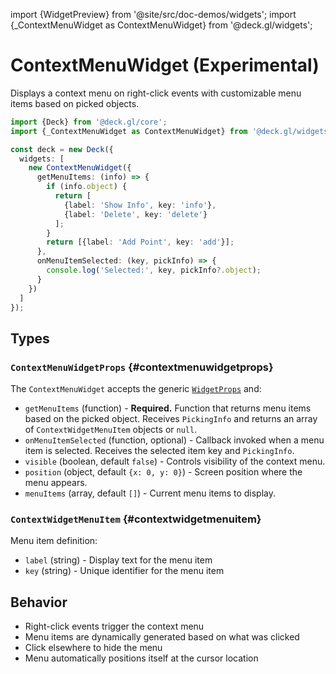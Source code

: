 import {WidgetPreview} from '@site/src/doc-demos/widgets';
import {_ContextMenuWidget as ContextMenuWidget} from '@deck.gl/widgets';

# ContextMenuWidget (Experimental)

Displays a context menu on right-click events with customizable menu items based on picked objects.

<WidgetPreview cls={ContextMenuWidget}/>

```ts
import {Deck} from '@deck.gl/core';
import {_ContextMenuWidget as ContextMenuWidget} from '@deck.gl/widgets';

const deck = new Deck({
  widgets: [
    new ContextMenuWidget({
      getMenuItems: (info) => {
        if (info.object) {
          return [
            {label: 'Show Info', key: 'info'},
            {label: 'Delete', key: 'delete'}
          ];
        }
        return [{label: 'Add Point', key: 'add'}];
      },
      onMenuItemSelected: (key, pickInfo) => {
        console.log('Selected:', key, pickInfo?.object);
      }
    })
  ]
});
```

## Types

### `ContextMenuWidgetProps` {#contextmenuwidgetprops}

The `ContextMenuWidget` accepts the generic [`WidgetProps`](../core/widget.md#props) and:

- `getMenuItems` (function) - **Required.** Function that returns menu items based on the picked object. Receives `PickingInfo` and returns an array of `ContextWidgetMenuItem` objects or `null`.
- `onMenuItemSelected` (function, optional) - Callback invoked when a menu item is selected. Receives the selected item key and `PickingInfo`.
- `visible` (boolean, default `false`) - Controls visibility of the context menu.
- `position` (object, default `{x: 0, y: 0}`) - Screen position where the menu appears.
- `menuItems` (array, default `[]`) - Current menu items to display.

### `ContextWidgetMenuItem` {#contextwidgetmenuitem}

Menu item definition:

- `label` (string) - Display text for the menu item
- `key` (string) - Unique identifier for the menu item

## Behavior

- Right-click events trigger the context menu
- Menu items are dynamically generated based on what was clicked
- Click elsewhere to hide the menu
- Menu automatically positions itself at the cursor location
